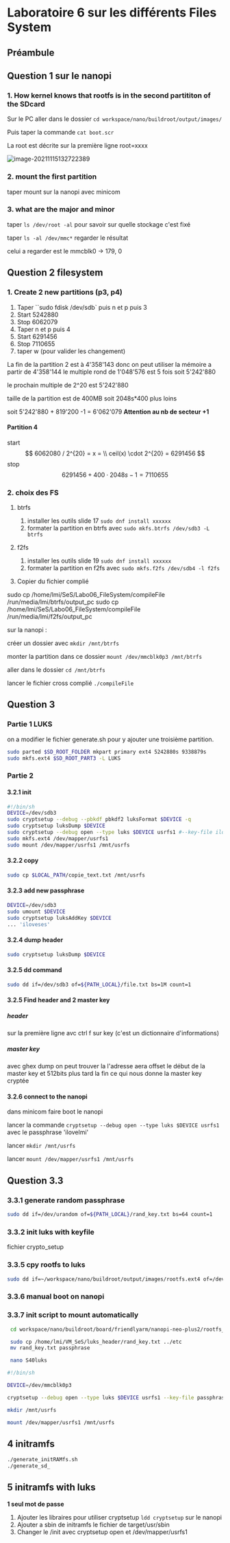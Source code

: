 # Laboratoire 6 sur les différents Files System

## Préambule

## Question 1 sur le nanopi

### 1. How kernel knows that rootfs is in the second partititon of the SDcard

Sur le PC aller dans le dossier `cd workspace/nano/buildroot/output/images/`

Puis taper la commande `cat boot.scr`

La root est décrite sur la première ligne root=xxxx

![image-20211115132722389](C:\Users\quent\AppData\Roaming\Typora\typora-user-images\image-20211115132722389.png)

### 2. mount the first partition

taper mount sur la nanopi avec minicom

### 3. what are the major and minor

taper `ls /dev/root -al` pour savoir sur quelle stockage c'est fixé

taper `ls -al /dev/mmc*` regarder le résultat

celui a regarder est le mmcblk0 -> 179, 0

## Question 2 filesystem

### 1. Create 2 new partitions (p3, p4)

1. Taper ``sudo fdisk /dev/sdb`  puis n et p puis 3
2. Start 5242880
3. Stop 6062079
4. Taper n et p puis 4
5. Start 6291456
6. Stop 7110655
7. taper w (pour valider les changement)

La fin de la partition 2 est à 4'358'143 donc on peut utiliser la mémoire a partir de 4'358'144 le multiple rond de 1'048'576 est 5 fois soit 5'242'880

le prochain multiple de 2^20 est 5'242'880

taille de la partition est de 400MB soit 2048s*400 plus loins

soit 5'242'880 + 819'200 -1  = 6'062'079 **Attention au nb de secteur +1**

#### Partition 4

start
$$
6062080 / 2^{20} = x = \\
ceil(x) \cdot 2^{20} = 6291456
$$
stop
$$
6291456 + 400\cdot 2048s - 1 = 7110655
$$

### 2. choix des FS

1. btrfs

   1. installer les outils slide 17 `sudo dnf install xxxxxx`
   2. formater la partition en btrfs avec `sudo mkfs.btrfs /dev/sdb3 -L btrfs`
2. f2fs

   1. installer les outils slide 19 `sudo dnf install xxxxxx`
   2. formater la partition en f2fs avec `sudo mkfs.f2fs /dev/sdb4 -l f2fs`

3. Copier du fichier complié

sudo cp /home/lmi/SeS/Labo06_FileSystem/compileFile /run/media/lmi/btrfs/output_pc
sudo cp /home/lmi/SeS/Labo06_FileSystem/compileFile /run/media/lmi/f2fs/output_pc

sur la nanopi :

créer un dossier avec `mkdir /mnt/btrfs`

monter la partition dans ce dossier `mount /dev/mmcblk0p3 /mnt/btrfs`

aller dans le dossier `cd /mnt/btrfs`

lancer le fichier cross complié `./compileFile`

## Question 3

### Partie 1 LUKS

   on a modifier le fichier generate.sh pour y ajouter une troisième partition.

   ```bash
   sudo parted $SD_ROOT_FOLDER mkpart primary ext4 5242880s 9338879s
   sudo mkfs.ext4 $SD_ROOT_PART3 -L LUKS
   ```

### Partie 2

#### 3.2.1 init

   ```bash
   #!/bin/sh
   DEVICE=/dev/sdb3
   sudo cryptsetup --debug --pbkdf pbkdf2 luksFormat $DEVICE -q
   sudo cryptsetup luksDump $DEVICE
   sudo cryptsetup --debug open --type luks $DEVICE usrfs1 #--key-file ilovelmi
   sudo mkfs.ext4 /dev/mapper/usrfs1
   sudo mount /dev/mapper/usrfs1 /mnt/usrfs
   ```

#### 3.2.2 copy

   ```bash
   sudo cp $LOCAL_PATH/copie_text.txt /mnt/usrfs
   ```

#### 3.2.3 add new passphrase

   ```bash
   DEVICE=/dev/sdb3
   sudo umount $DEVICE
   sudo cryptsetup luksAddKey $DEVICE
   ... 'iloveses'
   ```

#### 3.2.4 dump header

   ```bash
   sudo cryptsetup luksDump $DEVICE
   ```

#### 3.2.5 dd command

   ```bash
   sudo dd if=/dev/sdb3 of=${PATH_LOCAL}/file.txt bs=1M count=1
   ```

#### 3.2.5 Find header and 2 master key

##### header

   sur la première ligne avc ctrl f sur key (c'est un dictionnaire d'informations)

##### master key

   avec ghex dump on peut trouver la l'adresse aera offset le début de la master key et 512bits plus tard la fin ce qui nous donne la master key cryptée

#### 3.2.6 connect to the nanopi

   dans minicom faire boot le nanopi

   lancer la commande `cryptsetup --debug open --type luks $DEVICE usrfs1` avec le passphrase 'ilovelmi'

lancer `mkdir /mnt/usrfs`

lancer `mount /dev/mapper/usrfs1 /mnt/usrfs`

## Question 3.3

### 3.3.1 generate random passphrase

```bash
sudo dd if=/dev/urandom of=${PATH_LOCAL}/rand_key.txt bs=64 count=1
```

### 3.3.2 init luks with keyfile

fichier crypto_setup

### 3.3.5 cpy rootfs to luks

```bash
sudo dd if=~/workspace/nano/buildroot/output/images/rootfs.ext4 of=/dev/mapper/usrfs1 bs=4M
```

### 3.3.6  manual boot on nanopi

### 3.3.7 init script to mount automatically

```bash
 cd workspace/nano/buildroot/board/friendlyarm/nanopi-neo-plus2/rootfs_overlay/etc

 sudo cp /home/lmi/VM_SeS/luks_header/rand_key.txt ../etc
 mv rand_key.txt passphrase

 nano S40luks

```

```bash
#!/bin/sh

DEVICE=/dev/mmcblk0p3

cryptsetup --debug open --type luks $DEVICE usrfs1 --key-file passphrase

mkdir /mnt/usrfs

mount /dev/mapper/usrfs1 /mnt/usrfs

```

## 4 initramfs

```bash
./generate_initRAMfs.sh
./generate_sd_
```

## 5 initramfs with luks

**1 seul mot de passe**

1. Ajouter les libraires pour utiliser cryptsetup `ldd cryptsetup` sur le nanopi
2. Ajouter a sbin de initramfs le fichier de target/usr/sbin 
3. Changer le /init avec cryptsetup open et /dev/mapper/usrfs1
